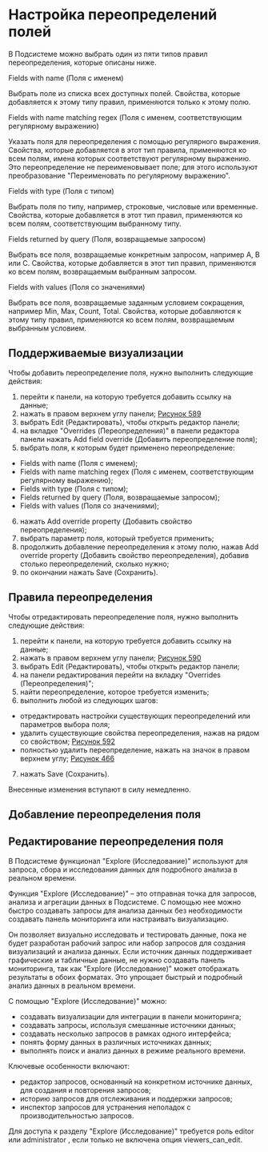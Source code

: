 # Настройка переопределений полей

В Подсистеме можно выбрать один из пяти типов правил переопределения, которые описаны ниже.

Fields with name (Поля с именем)

Выбрать поле из списка всех доступных полей. Свойства, которые добавляется к этому типу правил, применяются только к этому полю.

Fields with name matching regex (Поля с именем, соответствующим регулярному выражению)

Указать поля для переопределения с помощью регулярного выражения. Свойства, которые добавляется в этот тип правила, применяются ко всем полям, имена которых соответствуют регулярному выражению. Это переопределение не переименовывает поле; для этого используют преобразование "Переименовать по регулярному выражению".

Fields with type (Поля с типом)

Выбрать поля по типу, например, строковые, числовые или временные. Свойства, которые добавляется в этот тип правил, применяются ко всем полям, соответствующим выбранному типу.

Fields returned by query (Поля, возвращаемые запросом)

Выбрать все поля, возвращаемые конкретным запросом, например A, B или C. Свойства, которые добавляется в этот тип правил, применяются ко всем полям, возвращаемым выбранным запросом.

Fields with values (Поля со значениями)

Выбрать все поля, возвращаемые заданным условием сокращения, например Min, Max, Count, Total. Свойства, которые добавляются к этому типу правил, применяются ко всем полям, возвращаемым выбранным условием.

## Поддерживаемые визуализации

Чтобы добавить переопределение поля, нужно выполнить следующие действия:

1. перейти к панели, на которую требуется добавить ссылку на данные;
2. нажать  в правом верхнем углу панели;
  [Рисунок 589](/image64.png)
3. выбрать Edit (Редактировать), чтобы открыть редактор панели;
4. на вкладке "Overrides (Переопределения)" в панели редактора панели нажать Add field override (Добавить переопределение поля);
5. выбрать поля, к которым будет применено переопределение:
  - Fields with name (Поля с именем);
  - Fields with name matching regex (Поля с именем, соответствующим регулярному выражению);
  - Fields with type (Поля с типом);
  - Fields returned by query (Поля, возвращаемые запросом);
  - Fields with values (Поля со значениями);
6. нажать Add override property (Добавить свойство переопределения);
7. выбрать параметр поля, который требуется применить;
8. продолжить добавление переопределения к этому полю, нажав Add override property (Добавить свойство переопределения), добавив столько переопределений, сколько нужно;
9. по окончании нажать Save (Сохранить).

## Правила переопределения

Чтобы отредактировать переопределение поля, нужно выполнить следующие действия:

1. перейти к панели, на которую требуется добавить ссылку на данные;
2. нажать  в правом верхнем углу панели;
  [Рисунок 590](/image64.png)
3. выбрать Edit (Редактировать), чтобы открыть редактор панели;
4. на панели редактирования перейти на вкладку "Overrides (Переопределения)";
5. найти переопределение, которое требуется изменить;
6. выполнить любой из следующих шагов:
  - отредактировать настройки существующих переопределений или параметров выбора поля;
  - удалить существующие свойства переопределения, нажав на  рядом со свойством;
    [Рисунок 592](/image102.png)
  - полностью удалить переопределение, нажать на значок  в правом верхнем углу;
    [Рисунок 466](/image22.png)
7. нажать Save (Сохранить).

Внесенные изменения вступают в силу немедленно.

## Добавление переопределения поля

## Редактирование переопределения поля

В Подсистеме функционал "Explore (Исследование)" используют для запроса, сбора и исследования данных для подробного анализа в реальном времени.

Функция "Explore (Исследование)" – это отправная точка для запросов, анализа и агрегации данных в Подсистеме. С помощью нее можно быстро создавать запросы для анализа данных без необходимости создавать панель мониторинга или настраивать визуализацию.

Он позволяет визуально исследовать и тестировать данные, пока не будет разработан рабочий запрос или набор запросов для создания визуализаций и анализа данных. Если источник данных поддерживает графические и табличные данные, не нужно создавать панель мониторинга, так как "Explore (Исследование)" может отображать результаты в обоих форматах. Это упрощает быстрый и подробный анализ данных в реальном времени.

С помощью "Explore (Исследование)" можно:

- создавать визуализации для интеграции в панели мониторинга;
- создавать запросы, используя смешанные источники данных;
- создавать несколько запросов в рамках одного интерфейса;
- понять форму данных в различных источниках данных;
- выполнять поиск и анализ данных в режиме реального времени.

Ключевые особенности включают:

- редактор запросов, основанный на конкретном источнике данных, для создания и повторения запросов;
- историю запросов для отслеживания и поддержки запросов;
- инспектор запросов для устранения неполадок с производительностью запросов.

Для доступа к разделу "Explore (Исследование)" требуется роль editor или administrator , если только не включена опция viewers_can_edit.
